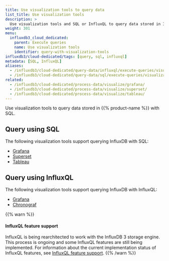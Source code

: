 ```yaml
---
title: Use visualization tools to query data
list_title: Use visualization tools
description: >
  Use visualization tools and SQL or InfluxQL to query data stored in InfluxDB.
weight: 301
menu:
  influxdb3_cloud_dedicated:
    parent: Execute queries
    name: Use visualization tools
    identifier: query-with-visualization-tools
influxdb3/cloud-dedicated/tags: [query, sql, influxql]
metadata: [SQL, InfluxQL]
aliases:
  - /influxdb3/cloud-dedicated/query-data/influxql/execute-queries/visualization-tools/
  - /influxdb3/cloud-dedicated/query-data/sql/execute-queries/visualization-tools/
related:
  - /influxdb3/cloud-dedicated/process-data/visualize/grafana/
  - /influxdb3/cloud-dedicated/process-data/visualize/superset/
  - /influxdb3/cloud-dedicated/process-data/visualize/tableau/
---
```


Use visualization tools to query data stored in {{% product-name %}} with SQL.

## Query using SQL

The following visualization tools support querying InfluxDB with SQL:

- [Grafana](/influxdb3/cloud-dedicated/process-data/visualize/grafana/)
- [Superset](/influxdb3/cloud-dedicated/process-data/visualize/superset/)
- [Tableau](/influxdb3/cloud-dedicated/process-data/visualize/tableau/)

## Query using InfluxQL

The following visualization tools support querying InfluxDB with InfluxQL:

- [Grafana](/influxdb3/cloud-dedicated/process-data/visualize/grafana/?t=InfluxQL)
- [Chronograf](/influxdb3/cloud-dedicated/process-data/visualize/chronograf/)

{{% warn %}}
#### InfluxQL feature support

InfluxQL is being rearchitected to work with the InfluxDB 3 storage engine.
This process is ongoing and some InfluxQL features are still being implemented.
For information about the current implementation status of InfluxQL features,
see [InfluxQL feature support](/influxdb3/cloud-dedicated/reference/influxql/feature-support/).
{{% /warn %}}
